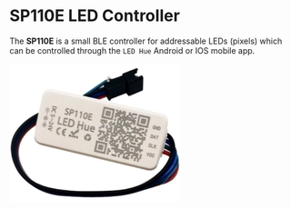 # SP110E LED Controller

The **SP110E** is a small BLE controller for addressable LEDs (pixels) which can be controlled through the `LED Hue` Android or IOS mobile app.

![SP110E][SP110E]

[SP110E]: img/sp110e.jpg

